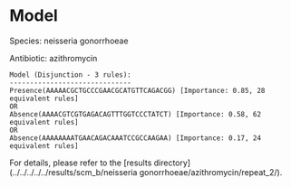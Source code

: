 
# Model

Species: neisseria gonorrhoeae

Antibiotic: azithromycin

```
Model (Disjunction - 3 rules):
------------------------------
Presence(AAAAACGCTGCCCGAACGCATGTTCAGACGG) [Importance: 0.85, 28 equivalent rules]
OR
Absence(AAAACGTCGTGAGACAGTTTGGTCCCTATCT) [Importance: 0.58, 62 equivalent rules]
OR
Absence(AAAAAAAATGAACAGACAAATCCGCCAAGAA) [Importance: 0.17, 24 equivalent rules]

```

For details, please refer to the [results directory](../../../../../results/scm_b/neisseria gonorrhoeae/azithromycin/repeat_2/).

